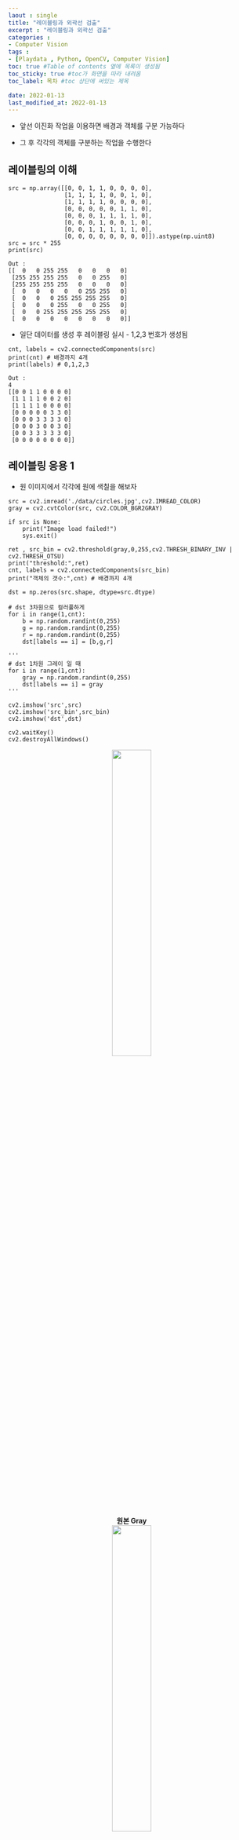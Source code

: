 ```yaml
---
laout : single
title: "레이블링과 외곽선 검출"
excerpt : "레이블링과 외곽선 검출"
categories :
- Computer Vision
tags :
- [Playdata , Python, OpenCV, Computer Vision]
toc: true #Table of contents 옆에 목록이 생성됨
toc_sticky: true #toc가 화면을 따라 내려옴
toc_label: 목차 #toc 상단에 써있는 제목

date: 2022-01-13
last_modified_at: 2022-01-13
---
```


- 앞선 이진화 작업을 이용하면 배경과 객체를 구분 가능하다

- 그 후 각각의 객체를 구분하는 작업을 수행한다

## 레이블링의 이해
```
src = np.array([[0, 0, 1, 1, 0, 0, 0, 0],
                [1, 1, 1, 1, 0, 0, 1, 0],
                [1, 1, 1, 1, 0, 0, 0, 0],
                [0, 0, 0, 0, 0, 1, 1, 0],
                [0, 0, 0, 1, 1, 1, 1, 0],
                [0, 0, 0, 1, 0, 0, 1, 0],
                [0, 0, 1, 1, 1, 1, 1, 0],
                [0, 0, 0, 0, 0, 0, 0, 0]]).astype(np.uint8)
src = src * 255
print(src)

Out :
[[  0   0 255 255   0   0   0   0]
 [255 255 255 255   0   0 255   0]
 [255 255 255 255   0   0   0   0]
 [  0   0   0   0   0 255 255   0]
 [  0   0   0 255 255 255 255   0]
 [  0   0   0 255   0   0 255   0]
 [  0   0 255 255 255 255 255   0]
 [  0   0   0   0   0   0   0   0]]
```

- 일단 데이터를 생성 후 레이블링 실시 - 1,2,3 번호가 생성됨

```
cnt, labels = cv2.connectedComponents(src)
print(cnt) # 배경까지 4개
print(labels) # 0,1,2,3

Out :
4
[[0 0 1 1 0 0 0 0]
 [1 1 1 1 0 0 2 0]
 [1 1 1 1 0 0 0 0]
 [0 0 0 0 0 3 3 0]
 [0 0 0 3 3 3 3 0]
 [0 0 0 3 0 0 3 0]
 [0 0 3 3 3 3 3 0]
 [0 0 0 0 0 0 0 0]]
```

## 레이블링 응용 1

- 원 이미지에서 각각에 원에 색칠을 해보자

```
src = cv2.imread('./data/circles.jpg',cv2.IMREAD_COLOR)
gray = cv2.cvtColor(src, cv2.COLOR_BGR2GRAY)

if src is None:
    print("Image load failed!")
    sys.exit()

ret , src_bin = cv2.threshold(gray,0,255,cv2.THRESH_BINARY_INV | cv2.THRESH_OTSU)
print("threshold:",ret)
cnt, labels = cv2.connectedComponents(src_bin)
print("객체의 갯수:",cnt) # 배경까지 4개

dst = np.zeros(src.shape, dtype=src.dtype)

# dst 3차원으로 컬러풀하게
for i in range(1,cnt):
    b = np.random.randint(0,255)
    g = np.random.randint(0,255)
    r = np.random.randint(0,255)
    dst[labels == i] = [b,g,r]

'''
# dst 1차원 그레이 일 때
for i in range(1,cnt):
    gray = np.random.randint(0,255)
    dst[labels == i] = gray
'''

cv2.imshow('src',src)
cv2.imshow('src_bin',src_bin)
cv2.imshow('dst',dst)

cv2.waitKey()
cv2.destroyAllWindows()
```

<div style="text-align:center;">
<img src="/assets/post_photo/opencv/label1.jpg" width="40%">
<br />
<b> 원본 Gray </b>
<br />
<img src="/assets/post_photo/opencv/label2.jpg" width="40%">
<br />
<b> labeling 준비 </b>
<br />
<img src="/assets/post_photo/opencv/label3.jpg" width="40%">
<br />
<b> 각 label에 랜덤 색 입력 </b>
<br />
</div>

## 레이블링 응용 2

- 키보드의 문자에 네모 박스 모양 입력

```
src = cv2.imread('./data/keyboard.bmp',cv2.IMREAD_GRAYSCALE)

if src is None:
    print("Image load failed!")
    sys.exit()

ret , src_bin = cv2.threshold(src,0,255,cv2.THRESH_BINARY | cv2.THRESH_OTSU)
cnt, labels, stats, centroids = cv2.connectedComponentsWithStats(src_bin)

# 3차원 dst
dst = cv2.cvtColor(src,cv2.COLOR_GRAY2BGR)

# 찾아진 레이블에 사각형을 그리자
for i in range(1,cnt): # 1~37
    b = np.random.randint(0,255)
    g = np.random.randint(0,255)
    r = np.random.randint(0,255)
    x, y, width, height, area = stats[i] # 사각형 정보가 있음

    # 닫기로 해도 되긴 하는데 넓이로 해도 된다
    if area > 20:
        cv2.rectangle(dst, (x, y),(x+width , y+height), [b,g,r])


cv2.imshow('src_bin',src_bin)
cv2.imshow('dst',dst)

cv2.waitKey()
cv2.destroyAllWindows()
```

<div style="text-align:center;">
<img src="/assets/post_photo/opencv/label4.jpg" width="40%">
<img src="/assets/post_photo/opencv/label5.jpg" width="40%">
</div>

## 레이블링 응용 3

- 원 이미지에서 네모 칸도 입력하고 bounding box도 만들고 색도 입히기

```
# random color
def random_color():
    b = np.random.randint(0,255)
    g = np.random.randint(0,255)
    r = np.random.randint(0,255)
    return [b,g,r]

src = cv2.imread('./data/circles.jpg',cv2.IMREAD_GRAYSCALE)

if src is None:
    print("Image load failed!")
    sys.exit()

ret , src_bin = cv2.threshold(src,0,255,cv2.THRESH_BINARY_INV | cv2.THRESH_OTSU)
cnt, labels, stats, centroids = cv2.connectedComponentsWithStats(src_bin)

# 3차원 dst
dst = cv2.cvtColor(src,cv2.COLOR_GRAY2BGR)

# 원 색깔을 다양하게
for i in range(1,cnt):
    dst[labels == i] = random_color()

# 찾아진 레이블에 사각형과 원을 그리자
for i in range(1,cnt): # 1~37

    x, y, width, height, area = stats[i] # 사각형 정보가 있음
    cx,cy = centroids[i]
    cx, cy = int(cx) ,int(cy)

    cv2.rectangle(dst, (x, y),(x+width , y+height), random_color())
    cv2.circle(dst,(cx,cy),(cx-x) ,random_color(),2)

cv2.imshow('src_bin',src_bin)
cv2.imshow('dst',dst)

cv2.waitKey()
cv2.destroyAllWindows()

stats : array([[     0,      0,    512,    512, 222722],
       [   308,     86,    125,    125,  12281],
       [   153,    145,    152,    152,  18150],
       [   292,    338,    107,    107,   8991]], dtype=int32)
```

<div style="text-align:center;">
<img src="/assets/post_photo/opencv/label2.jpg" width="40%">
<img src="/assets/post_photo/opencv/label6.jpg" width="40%">
</div>

## 계층 구조를 이용한 외곽선 검출과 그리기

- 외곽선 검출 모드는 아래와 같은 것들이 있다.
  - RETR_EXERNAL
  - RETR_LIST
  - RETR_CCOMP
  - RETR_TREE

```
# random color
def random_color():
    b = np.random.randint(0,255)
    g = np.random.randint(0,255)
    r = np.random.randint(0,255)
    return [b,g,r]

src = cv2.imread('./data/contours.bmp',cv2.IMREAD_GRAYSCALE)

if src is None:
    print("Image load failed!")
    sys.exit()

dst = cv2.cvtColor(src,cv2.COLOR_GRAY2BGR)

# contours = 외곽선 정보 / hierarchy = 외곽선 계층 정보
contours, hierarchy = cv2.findContours(src, cv2.RETR_LIST,cv2.CHAIN_APPROX_NONE)

for i in range(len(contours)):
    cv2.drawContours(dst, contours, i, random_color(),2)

cv2.imshow('src',src)
cv2.imshow('dst',dst)
cv2.waitKey()
cv2.destroyAllWindows()

# 계층 정보는 행렬로 모드에 따라 다양하게 저장된다.
hierarchy : array([[[ 5, -1,  1, -1],
        [ 2, -1, -1,  0],
        [-1,  1,  3,  0],
        [-1, -1,  4,  2],
        [-1, -1, -1,  3],
        [-1,  0,  6, -1],
        [ 7, -1, -1,  5],
        [ 8,  6, -1,  5],
        [-1,  7, -1,  5]]], dtype=int32)
```

<div style="text-align:center;">
<img src="/assets/post_photo/opencv/contour1.jpg" width="40%">
<img src="/assets/post_photo/opencv/contour2.jpg" width="40%">
</div>

## 계층 구조를 사용한 외곽선 검출과 그리기 2

```
# random color
def random_color():
    b = np.random.randint(0,255)
    g = np.random.randint(0,255)
    r = np.random.randint(0,255)
    return [b,g,r]

src = cv2.imread('./data/contours.bmp',cv2.IMREAD_GRAYSCALE)

if src is None:
    print("Image load failed!")
    sys.exit()

dst = cv2.cvtColor(src,cv2.COLOR_GRAY2BGR)

# contours = 외곽선 정보 / hierarchy = 외곽선 계층 정보
contours, hierarchy = cv2.findContours(src, cv2.RETR_TREE,cv2.CHAIN_APPROX_NONE)

idx = 0
while idx >= 0: # idx 가 마지막에 -1되면 멈춤
    print(idx)
    cv2.drawContours(dst, contours, idx, random_color(),2)
    idx = hierarchy[0,idx,0]

cv2.imshow('src',src)
cv2.imshow('dst',dst)
cv2.waitKey()
cv2.destroyAllWindows()

Out :
0
5
```

<div style="text-align:center;">
<img src="/assets/post_photo/opencv/contour1.jpg" width="40%">
<img src="/assets/post_photo/opencv/contour3.jpg" width="40%">
</div>

## 외곽선 내부 채우기

```
# random color
def random_color():
    b = np.random.randint(0,255)
    g = np.random.randint(0,255)
    r = np.random.randint(0,255)
    return [b,g,r]

src = cv2.imread('./data/contours.bmp',cv2.IMREAD_GRAYSCALE)

if src is None:
    print("Image load failed!")
    sys.exit()

dst = cv2.cvtColor(src,cv2.COLOR_GRAY2BGR)

# contours = 외곽선 정보 / hierarchy = 외곽선 계층 정보
contours, hierarchy = cv2.findContours(src, cv2.RETR_CCOMP,cv2.CHAIN_APPROX_NONE)

idx = 0
while idx >= 0: # idx 가 마지막에 -1되면 멈춤
    print(idx)
    cv2.drawContours(dst, contours, idx, random_color(),-1,cv2.LINE_8,hierarchy) # thickness = -1 채우기
    idx = hierarchy[0,idx,0]

cv2.imshow('src',src)
cv2.imshow('dst',dst)
cv2.waitKey()
cv2.destroyAllWindows()
```

<div style="text-align:center;">
<img src="/assets/post_photo/opencv/contour1.jpg" width="40%">
<img src="/assets/post_photo/opencv/contour4.jpg" width="40%">
</div>

## 이진화 , 외곽선 검출 응용

- threshold를 이용한 이진화 후 외곽선 검출

```
src = cv2.imread('./data/thumbs_up_down.jpg')
gray = cv2.cvtColor(src,cv2.COLOR_BGR2GRAY)
dst = np.copy(src)

if src is None:
    print("Image load failed!")
    sys.exit()

ret , binary = cv2.threshold(gray,220,255,cv2.THRESH_BINARY_INV)

contours, hierarchy = cv2.findContours(binary, cv2.RETR_TREE,cv2.CHAIN_APPROX_NONE)

#for i in range(len(contours)):
#    cv2.drawContours(src, contours, i, random_color(),2)
cv2.drawContours(dst, contours, -1, random_color(),2) # -1은 전체를 다 그리는것

cv2.imshow('src',src)
cv2.imshow('dst',dst)
cv2.imshow('binary',binary)

cv2.waitKey()
cv2.destroyAllWindows()
```
<div style="text-align:center;">
<img src="/assets/post_photo/opencv/contour5.jpg" width="30%">
<img src="/assets/post_photo/opencv/contour6.jpg" width="30%">
<img src="/assets/post_photo/opencv/contour7.jpg" width="30%">
</div>


## 이진화 , 외곽선 검출 응용 2

- 팔 이미지에서 레이블링 된 팔 한쪽 따로 이미지 띄우기

```
import cv2
import numpy as np
import sys

src = cv2.imread('./data/thumbs_up_down.jpg')
gray = cv2.cvtColor(src,cv2.COLOR_BGR2GRAY)

if src is None:
    print("Image load failed!")
    sys.exit()

ret , binary = cv2.threshold(gray,220,255,cv2.THRESH_BINARY_INV)

contours, hierarchy = cv2.findContours(binary, cv2.RETR_TREE,cv2.CHAIN_APPROX_NONE)

x0, y0, w0, h0 = cv2.boundingRect(contours[0]) # 오른 팔
x1, y1, w1, h1 = cv2.boundingRect(contours[1]) # 왼팔

dst = np.copy(src)

cv2.rectangle(dst,(x1,y1),(x1+w1,y1+h1),random_color(),1)
cropped_src = dst[y1:y1+h1,x1:x1+w1]

cv2.imshow('dst',dst)
cv2.imshow('cropped_src',cropped_src)
cv2.waitKey()
cv2.destroyAllWindows()
```

<div style="text-align:center;">
<img src="/assets/post_photo/opencv/contour9.jpg" width="40%">
<img src="/assets/post_photo/opencv/contour8.jpg" width="30%">
</div>

